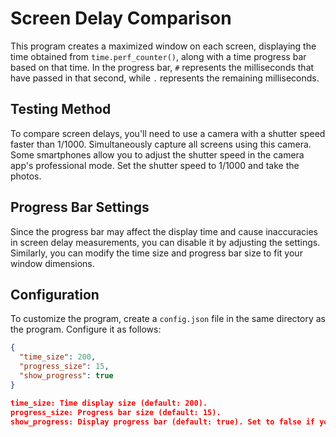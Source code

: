 # Screen Delay Comparison

This program creates a maximized window on each screen, displaying the time obtained from `time.perf_counter()`, along with a time progress bar based on that time. In the progress bar, `#` represents the milliseconds that have passed in that second, while `.` represents the remaining milliseconds.

## Testing Method

To compare screen delays, you'll need to use a camera with a shutter speed faster than 1/1000. Simultaneously capture all screens using this camera. Some smartphones allow you to adjust the shutter speed in the camera app's professional mode. Set the shutter speed to 1/1000 and take the photos.

## Progress Bar Settings

Since the progress bar may affect the display time and cause inaccuracies in screen delay measurements, you can disable it by adjusting the settings. Similarly, you can modify the time size and progress bar size to fit your window dimensions.

## Configuration

To customize the program, create a `config.json` file in the same directory as the program. Configure it as follows:

```json
{
  "time_size": 200,
  "progress_size": 15,
  "show_progress": true
}

time_size: Time display size (default: 200).
progress_size: Progress bar size (default: 15).
show_progress: Display progress bar (default: true). Set to false if you don’t want to show the progress bar.

